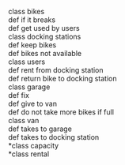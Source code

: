 

class bikes
<br>  def if it breaks
<br> def get used by users
<br> class docking stations
<br> def keep bikes
<br> def bikes not available
<br> class users
<br> def rent from docking station
<br> def return bike to docking station
<br> class garage
<br> def fix
<br> def give to van
<br> def do not take more bikes if full
<br> class van
<br> def takes to garage
<br> def takes to docking station
<br> *class capacity
<br> *class rental


